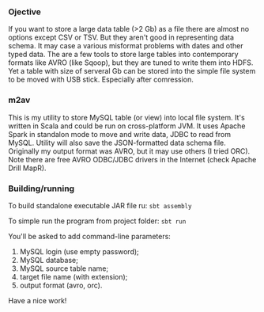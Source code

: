 ### Ojective
If you want to store a large data table (>2 Gb) as a file there are almost no options except CSV or TSV. But they aren't good in representing data schema. It may case a various misformat problems with dates and other typed data.
The are a few tools to store large tables into contemporary formats like AVRO (like Sqoop), but they are tuned to write them into HDFS.
Yet a table with size of serveral Gb can be stored into the simple file system to be moved with USB stick. Especially after comression.

### m2av
This is my utility to store MySQL table (or view) into local file system. It's written in Scala and could be run on cross-platform JVM. It uses Apache Spark in standalon mode to move and write data, JDBC to read from MySQL.
Utility will also save the JSON-formatted data schema file.
Originally my output format was AVRO, but it may use others (I tried ORC).
Note there are free AVRO ODBC/JDBC drivers in the Internet (check Apache Drill MapR).

### Building/running
To build standalone executable JAR file ru: `sbt assembly`

To simple run the program from project folder: `sbt run`

You'll be asked to add command-line parameters:
1) MySQL login (use empty password);
2) MySQL database;
3) MySQL source table name;
4) target file name (with extension);
5) output format (avro, orc).

Have a nice work!
